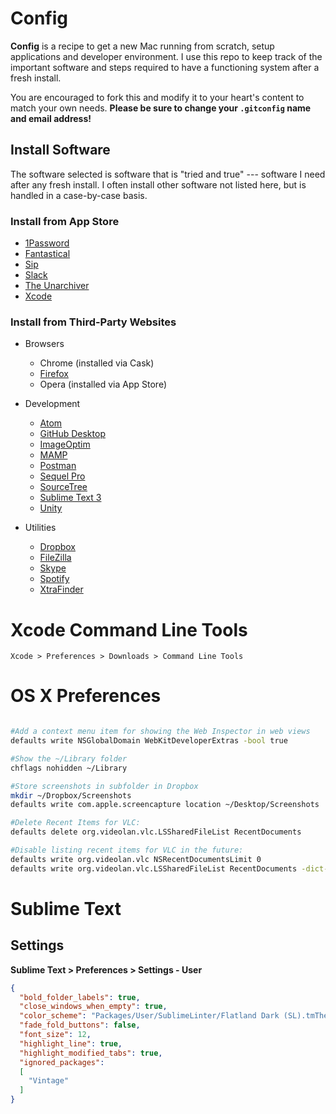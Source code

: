 # Config

**Config** is a recipe to get a new Mac running from scratch, setup applications and developer environment. I use this repo to keep track of the important software and steps required to have a functioning system after a fresh install.

You are encouraged to fork this and modify it to your heart's content to match your own needs. **Please be sure to change your `.gitconfig` name and email address!**

## Install Software

The software selected is software that is "tried and true" --- software I need after any fresh install. I often install other software not listed here, but is handled in a case-by-case basis.

### Install from App Store

* [1Password](https://itunes.apple.com/app/1password-password-manager/id443987910?mt=12)
* [Fantastical](https://itunes.apple.com/app/fantastical-2-calendar-reminders/id975937182?mt=12)
* [Sip](https://itunes.apple.com/us/app/sip/id507257563?mt=12)
* [Slack](https://itunes.apple.com/app/slack/id803453959?mt=12)
* [The Unarchiver](https://itunes.apple.com/app/the-unarchiver/id425424353?mt=12)
* [Xcode](https://itunes.apple.com/app/xcode/id497799835?mt=12)

### Install from Third-Party Websites

* Browsers
  * Chrome (installed via Cask)
  * [Firefox](http://firefox.com)
  * Opera (installed via App Store)

* Development
  * [Atom](https://atom.io/download/mac)
  * [GitHub Desktop](http://mac.github.com)
  * [ImageOptim](https://imageoptim.com/ImageOptim.tbz2)
  * [MAMP](https://www.mamp.info/en/downloads/)
  * [Postman](https://www.getpostman.com)
  * [Sequel Pro](http://www.sequelpro.com/download)
  * [SourceTree](https://www.sourcetreeapp.com/download)
  * [Sublime Text 3](http://www.sublimetext.com/3)
  * [Unity](https://unity3d.com/get-unity)

* Utilities
  * [Dropbox](https://www.dropbox.com/install2)
  * [FileZilla](https://filezilla-project.org/download.php?type=client)
  * [Skype](http://www.skype.com/en/download-skype/skype-for-computer/)
  * [Spotify](https://www.spotify.com/us/download/mac/)
  * [XtraFinder](https://www.trankynam.com/xtrafinder/)

# Xcode Command Line Tools

`Xcode > Preferences > Downloads > Command Line Tools`

# OS X Preferences

```bash

#Add a context menu item for showing the Web Inspector in web views
defaults write NSGlobalDomain WebKitDeveloperExtras -bool true

#Show the ~/Library folder
chflags nohidden ~/Library

#Store screenshots in subfolder in Dropbox
mkdir ~/Dropbox/Screenshots
defaults write com.apple.screencapture location ~/Desktop/Screenshots

#Delete Recent Items for VLC:
defaults delete org.videolan.vlc.LSSharedFileList RecentDocuments

#Disable listing recent items for VLC in the future:
defaults write org.videolan.vlc NSRecentDocumentsLimit 0
defaults write org.videolan.vlc.LSSharedFileList RecentDocuments -dict-add MaxAmount 0
```

# Sublime Text

Settings
--------

**Sublime Text > Preferences > Settings - User**

```json
{
  "bold_folder_labels": true,
  "close_windows_when_empty": true,
  "color_scheme": "Packages/User/SublimeLinter/Flatland Dark (SL).tmTheme",
  "fade_fold_buttons": false,
  "font_size": 12,
  "highlight_line": true,
  "highlight_modified_tabs": true,
  "ignored_packages":
  [
    "Vintage"
  ]
}
```
